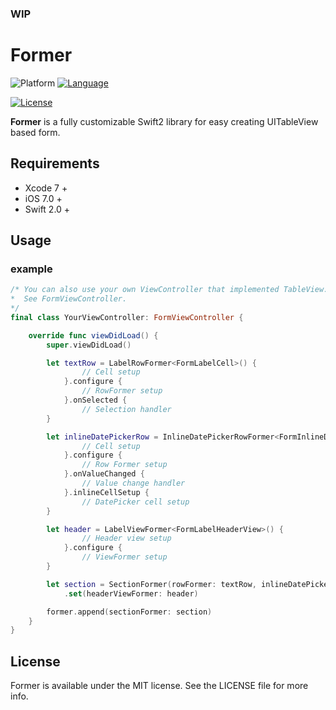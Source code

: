 ### WIP
# Former
![Platform](http://img.shields.io/badge/platform-iOS-blue.svg?style=flat) [![Language](https://img.shields.io/badge/swift2-compatible-4BC51D.svg?style=flat)](https://developer.apple.com/swift)
<!-- [![CocoaPods Shield](https://img.shields.io/cocoapods/v/FloatingActionSheetController.svg)](https://cocoapods.org/pods/Former) -->
<!-- [![Carthage compatible](https://img.shields.io/badge/Carthage-compatible-4BC51D.svg?style=flat)](https://github.com/Carthage/Carthage) -->
[![License](http://img.shields.io/badge/license-MIT-green.svg?style=flat)](https://raw.githubusercontent.com/ra1028/Former/master/LICENSE)

__Former__ is a fully customizable Swift2 library for easy creating UITableView based form.

## Requirements  
- Xcode 7 +
- iOS 7.0 +
- Swift 2.0 +

## Usage

### example
```swift
/* You can also use your own ViewController that implemented TableView.
*  See FormViewController.
*/
final class YourViewController: FormViewController {

    override func viewDidLoad() {
        super.viewDidLoad()

        let textRow = LabelRowFormer<FormLabelCell>() {
                // Cell setup
            }.configure {
                // RowFormer setup
            }.onSelected {
                // Selection handler
        }

        let inlineDatePickerRow = InlineDatePickerRowFormer<FormInlineDatePickerCell>() {
                // Cell setup
            }.configure {
                // Row Former setup
            }.onValueChanged {
                // Value change handler
            }.inlineCellSetup {
                // DatePicker cell setup
        }

        let header = LabelViewFormer<FormLabelHeaderView>() {
                // Header view setup
            }.configure {
                // ViewFormer setup
        }

        let section = SectionFormer(rowFormer: textRow, inlineDatePickerRow)
            .set(headerViewFormer: header)

        former.append(sectionFormer: section)
    }
}
```

## License
Former is available under the MIT license. See the LICENSE file for more info.

